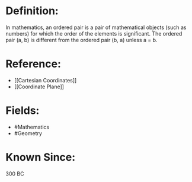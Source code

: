 

# Definition:
In mathematics, an ordered pair is a pair of mathematical objects (such as numbers) for which the order of the elements is significant. The ordered pair (a, b) is different from the ordered pair (b, a) unless a = b.

# Reference:
- [[Cartesian Coordinates]]
- [[Coordinate Plane]]

# Fields: 
- #Mathematics
- #Geometry

# Known Since:
300 BC

